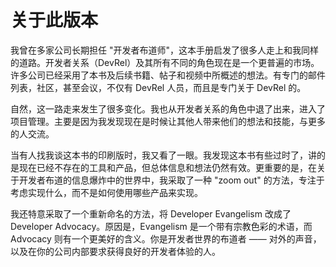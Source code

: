 # 关于此版本

我曾在多家公司长期担任 "开发者布道师"，这本手册启发了很多人走上和我同样的道路。开发者关系（DevRel）及其所有不同的角色现在是一个更普遍的市场。许多公司已经采用了本书及后续书籍、帖子和视频中所概述的想法。有专门的邮件列表，社区，甚至会议，不仅有 DevRel 人员，而且是专门关于 DevRel 的。

自然，这一路走来发生了很多变化。我也从开发者关系的角色中退了出来，进入了项目管理。主要是因为我发现现在是时候让其他人带来他们的想法和技能，与更多的人交流。

当有人找我谈这本书的印刷版时，我又看了一眼。我发现这本书有些过时了，讲的是现在已经不存在的工具和产品，但总体信息和想法仍然有效。更重要的是，在关于开发者布道的信息爆炸中的世界中，我采取了一种 "zoom out" 的方法，专注于考虑实现什么，而不是如何使用哪些产品来实现。

我还特意采取了一个重新命名的方法，将 Developer Evangelism 改成了 Developer Advocacy。原因是，Evangelism 是一个带有宗教色彩的术语，而 Advocacy 则有一个更美好的含义。你是开发者世界的布道者 —— 对外的声音，以及在你的公司内部要求获得良好的开发者体验的人。